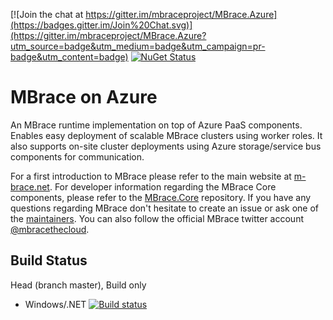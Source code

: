 [![Join the chat at https://gitter.im/mbraceproject/MBrace.Azure](https://badges.gitter.im/Join%20Chat.svg)](https://gitter.im/mbraceproject/MBrace.Azure?utm_source=badge&utm_medium=badge&utm_campaign=pr-badge&utm_content=badge)
[![NuGet Status](http://img.shields.io/nuget/vpre/MBrace.Azure.svg?style=flat)](https://www.nuget.org/packages/MBrace.Azure/)

# MBrace on Azure

An MBrace runtime implementation on top of Azure PaaS components. 
Enables easy deployment of scalable MBrace clusters using worker roles. 
It also supports on-site cluster deployments using Azure storage/service bus components for communication.

For a first introduction to MBrace please refer to the main website at [m-brace.net](http://www.m-brace.net/).
For developer information regarding the MBrace Core components, please refer to the [MBrace.Core](https://github.com/mbraceproject/MBrace.Core) repository.
If you have any questions regarding MBrace don't hesitate to create an issue or ask one of the [maintainers](#maintainers).
You can also follow the official MBrace twitter account [@mbracethecloud](https://twitter.com/mbracethecloud).

## Build Status

Head (branch master), Build only
  * Windows/.NET [![Build status](https://ci.appveyor.com/api/projects/status/f0nt1f1ih0cwsa0o/branch/master?svg=true)](https://ci.appveyor.com/project/nessos/mbrace-azure/branch/master)
